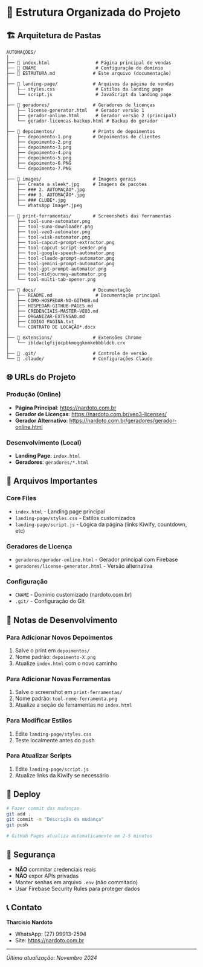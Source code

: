 # 📁 Estrutura Organizada do Projeto

## 🏗️ Arquitetura de Pastas

```
AUTOMAÇÕES/
│
├── 📄 index.html                 # Página principal de vendas
├── 📄 CNAME                      # Configuração do domínio
├── 📄 ESTRUTURA.md              # Este arquivo (documentação)
│
├── 📂 landing-page/             # Arquivos da página de vendas
│   ├── styles.css               # Estilos da landing page
│   └── script.js                # JavaScript da landing page
│
├── 📂 geradores/                # Geradores de licenças
│   ├── license-generator.html   # Gerador versão 1
│   ├── gerador-online.html      # Gerador versão 2 (principal)
│   └── gerador-licencas-backup.html # Backup do gerador
│
├── 📂 depoimentos/              # Prints de depoimentos
│   ├── depoimento-1.png        # Depoimentos de clientes
│   ├── depoimento-2.png
│   ├── depoimento-3.png
│   ├── depoimento-4.png
│   ├── depoimento-5.png
│   ├── depoimento-6.PNG
│   └── depoimento-7.PNG
│
├── 📂 images/                   # Imagens gerais
│   ├── Create a sleek*.jpg     # Imagens de pacotes
│   ├── ### 2. AUTOMAÇÃO*.jpg
│   ├── ### 3. AUTOMAÇÃO*.jpg
│   ├── ### CLUBE*.jpg
│   └── WhatsApp Image*.jpeg
│
├── 📂 print-ferramentas/        # Screenshots das ferramentas
│   ├── tool-suno-automator.png
│   ├── tool-suno-downloader.png
│   ├── tool-veo3-automator.png
│   ├── tool-wisk-automator.png
│   ├── tool-capcut-prompt-extractor.png
│   ├── tool-capcut-script-sender.png
│   ├── tool-google-speech-automator.png
│   ├── tool-claude-prompt-automator.png
│   ├── tool-gemini-prompt-automator.png
│   ├── tool-gpt-prompt-automator.png
│   ├── tool-midjourney-automator.png
│   └── tool-multi-tab-opener.png
│
├── 📂 docs/                     # Documentação
│   ├── README.md                # Documentação principal
│   ├── COMO-HOSPEDAR-NO-GITHUB.md
│   ├── HOSPEDAR-GITHUB-PAGES.md
│   ├── CREDENCIAIS-MASTER-VEO3.md
│   ├── ORGANIZAR-EXTENSAO.md
│   ├── CODIGO PAGINA.txt
│   └── CONTRATO DE LOCAÇÃO*.docx
│
├── 📂 extensions/               # Extensões Chrome
│   └── ibldaclgfijocpbkmoggknmkebbbldcb.crx
│
├── 📂 .git/                     # Controle de versão
└── 📂 .claude/                  # Configurações Claude

```

## 🌐 URLs do Projeto

### Produção (Online)
- **Página Principal**: https://nardoto.com.br
- **Gerador de Licenças**: https://nardoto.com.br/veo3-licenses/
- **Gerador Alternativo**: https://nardoto.com.br/geradores/gerador-online.html

### Desenvolvimento (Local)
- **Landing Page**: `index.html`
- **Geradores**: `geradores/*.html`

## 🔧 Arquivos Importantes

### Core Files
- `index.html` - Landing page principal
- `landing-page/styles.css` - Estilos customizados
- `landing-page/script.js` - Lógica da página (links Kiwify, countdown, etc)

### Geradores de Licença
- `geradores/gerador-online.html` - Gerador principal com Firebase
- `geradores/license-generator.html` - Versão alternativa

### Configuração
- `CNAME` - Domínio customizado (nardoto.com.br)
- `.git/` - Configuração do Git

## 📝 Notas de Desenvolvimento

### Para Adicionar Novos Depoimentos
1. Salve o print em `depoimentos/`
2. Nome padrão: `depoimento-X.png`
3. Atualize `index.html` com o novo caminho

### Para Adicionar Novas Ferramentas
1. Salve o screenshot em `print-ferramentas/`
2. Nome padrão: `tool-nome-ferramenta.png`
3. Atualize a seção de ferramentas no `index.html`

### Para Modificar Estilos
1. Edite `landing-page/styles.css`
2. Teste localmente antes do push

### Para Atualizar Scripts
1. Edite `landing-page/script.js`
2. Atualize links da Kiwify se necessário

## 🚀 Deploy

```bash
# Fazer commit das mudanças
git add .
git commit -m "Descrição da mudança"
git push

# GitHub Pages atualiza automaticamente em 2-5 minutos
```

## 🔐 Segurança

- **NÃO** commitar credenciais reais
- **NÃO** expor APIs privadas
- Manter senhas em arquivo `.env` (não commitado)
- Usar Firebase Security Rules para proteger dados

## 📞 Contato

**Tharcisio Nardoto**
- WhatsApp: (27) 99913-2594
- Site: https://nardoto.com.br

---

*Última atualização: Novembro 2024*